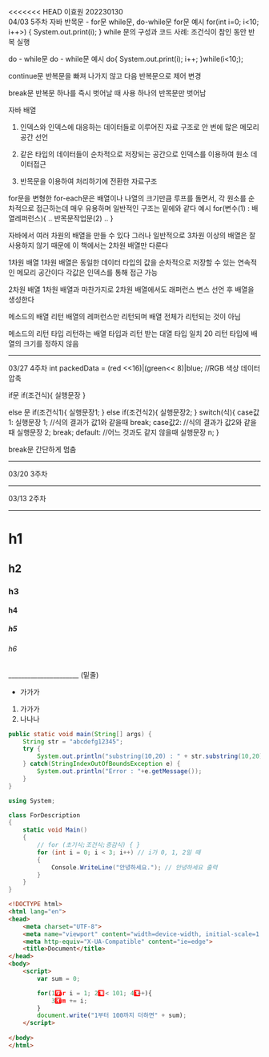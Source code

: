 <<<<<<< HEAD
이효원 202230130 <br>
04/03 5주차
자바 반목문 - for문 while문, do-while문
for문 예시
for(int i=0; i<10; i++>) {
    System.out.print(i);
}
while 문의 구성과 코드 사례: 조건식이 참인 동안 반복 실행

do - while문
do - while문 예시
do{
    System.out.print(i);
    i++;
}while(i<10;);

continue문 
반복문을 빠져 나가지 않고 다음 반복문으로 제어 변경

break문
반복문 하나를 즉시 벗어날 때 사용 하나의 반목문만 벗어남

자바 배열
1. 인덱스와 인덱스에 대응하는 데이터들로 이루어진 자료 구조로 안 번에 많은 메모리 공간 선언

2. 같은 타입의 데이터들이 순차적으로 저장되는 공간으로 인덱스를 이용하여 원소 데이터접근

3. 반목문을 이용하여 처리하기에 전환한 자료구조

for문을 변형한 for-each문은 배열이나 나열의 크기만큼 루프를 돌면서, 각 원소를 순차적으로 접근하는데 매우 유용하며 일반적인 구조는 밑에와 같다
예시
for(변수(1) : 배열레퍼런스){
    .. 반목문작업문(2) ..
}

자바에서 여러 차원의 배열을 만들 수 있다 그러나 일반적으로 3차원 이상의 배열은 잘 사용하지 않기 때문에 이 책에서는 2차원 배열만 다룬다

1차원 배열
1차원 배열은 동일한 데이터 타입의 값을 순차적으로 저장할 수 있는 연속적인 메모리 공간이다 각값은 인덱스를 통해 접근 가능

2차원 배열
1차원 배열과 마찬가지로 2차원 배열에서도 래퍼런스 변스 선언 후 배열을 생성한다

메소드의 배열 리턴
배열의 레퍼런스만 리턴되며 배열 전체가 리턴되는 것이 아님

메소드의 리턴 타입
    리턴하는 배열 타입과 리턴 받는 대열 타입 일치
    20  리턴 타입에 배열의 크기를 정하지 않음

_____________________________
03/27 4주차
int packedData = (red <<16)|(green<< 8)|blue; //RGB 색상 데이터 압축

if문
if(조건식){
    실행문장 
}

else 문
if(조건식1){
    실행문장1;
}
else if(조건식2){
    실행문장2;
}
switch(식){
    case값1:
    실행문장 1; //식의 결과가 값1와 같을때
    break;
     case값2:   //식의 결과가 값2와 같을때
    실행문장 2; 
    break;
    default:    //어느 것과도 같지 않을때
    실행문장 n;
}

break문
간단하게 멈춤


___________________________________
03/20 3주차


______________________
03/13 2주차
______________________
# h1 
## h2
### h3
#### h4
##### h5
###### h6

______________________ (밑줄)

* 가가가

1. 가가가
2. 나나나

```java 
public static void main(String[] args) {		
	String str = "abcdefg12345";
	try {
		System.out.println("substring(10,20) : " + str.substring(10,20));
	} catch(StringIndexOutOfBoundsException e) {
		System.out.println("Error : "+e.getMessage());
	}		
}
```


``` c# //for문 16
using System;

class ForDescription
{
    static void Main()
    {
        // for (초기식;조건식;증감식) { }
        for (int i = 0; i < 3; i++) // i가 0, 1, 2일 때 
        {
            Console.WriteLine("안녕하세요."); // 안녕하세요 출력
        }
    }
}
```

```html //html for문
<!DOCTYPE html>
<html lang="en">
<head>
    <meta charset="UTF-8">
    <meta name="viewport" content="width=device-width, initial-scale=1.0">
    <meta http-equiv="X-UA-Compatible" content="ie=edge">
    <title>Document</title>
</head>
<body>
    <script>
        var sum = 0;

        for(1️⃣var i = 1; 2️⃣i < 101; 4️⃣i++){
            3️⃣sum += i;
        }
        document.write("1부터 100까지 더하면" + sum);
    </script>
    
</body>
</html>
